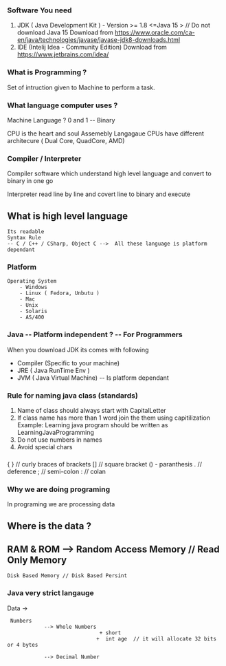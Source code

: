 ### Software You need
1. JDK ( Java Development Kit ) - Version >= 1.8 <=Java 15 >  // Do not download Java 15
   Download from https://www.oracle.com/ca-en/java/technologies/javase/javase-jdk8-downloads.html
2. IDE (Intelij Idea - Community Edition)
   Download from https://www.jetbrains.com/idea/


### What is Programming ?
Set of intruction given to Machine to perform a task.

### What language computer uses ?
Machine Language  ? 0 and 1 -- Binary

CPU is the heart and soul
Assemebly Langagaue
CPUs have different architecure  ( Dual Core, QuadCore, AMD)

### Compiler / Interpreter
Compiler software which understand high level language
and convert to binary in one go

Interpreter read line by line and covert line to binary and execute

## What is high level language
    Its readable 
    Syntax Rule 
    -- C / C++ / CSharp, Object C -->  All these language is platform dependant
### Platform
    Operating System 
        - Windows 
        - Linux ( Fedora, Unbutu )
        - Mac
        - Unix
        - Solaris 
        - AS/400 
### Java -- Platform independent ? -- For Programmers

When you download JDK
its comes with following
- Compiler (Specific to your machine)
- JRE ( Java RunTime Env )
- JVM ( Java Virtual Machine) -- Is platform dependant

### Rule for naming java class (standards)

1. Name of class should always start with CapitalLetter
2. If class name has more than 1 word join the them using capitilization
   Example:  Learning java program should be written as LearningJavaProgramming
3. Do not use numbers in names
4. Avoid special chars


### 
{ } // curly braces of brackets
[] // square bracket
() - paranthesis
. // deference
; // semi-colon
: // colan

### Why we are doing programing
In programing we are processing data

## Where is the data ?
## RAM & ROM --> Random Access Memory // Read Only Memory
    Disk Based Memory // Disk Based Persint 

### Java very strict langauge
Data ->

     Numbers 
                --> Whole Numbers 
                                  + short 
                                 +  int age  // it will allocate 32 bits or 4 bytes  

                --> Decimal Number 
